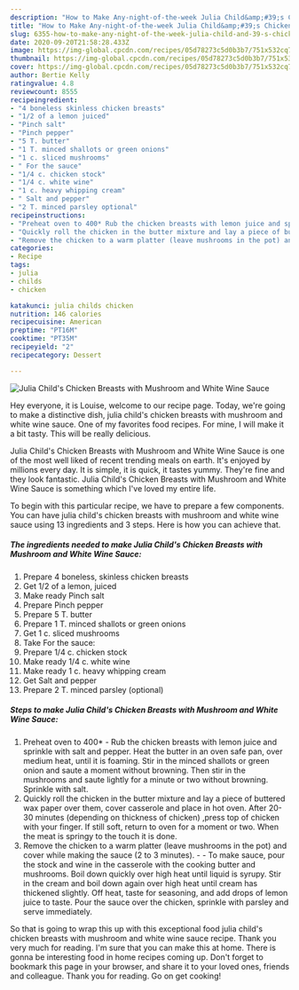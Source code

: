 ```yaml
---
description: "How to Make Any-night-of-the-week Julia Child&amp;#39;s Chicken Breasts with Mushroom and White Wine Sauce"
title: "How to Make Any-night-of-the-week Julia Child&amp;#39;s Chicken Breasts with Mushroom and White Wine Sauce"
slug: 6355-how-to-make-any-night-of-the-week-julia-child-and-39-s-chicken-breasts-with-mushroom-and-white-wine-sauce
date: 2020-09-20T21:58:28.433Z
image: https://img-global.cpcdn.com/recipes/05d78273c5d0b3b7/751x532cq70/julia-childs-chicken-breasts-with-mushroom-and-white-wine-sauce-recipe-main-photo.jpg
thumbnail: https://img-global.cpcdn.com/recipes/05d78273c5d0b3b7/751x532cq70/julia-childs-chicken-breasts-with-mushroom-and-white-wine-sauce-recipe-main-photo.jpg
cover: https://img-global.cpcdn.com/recipes/05d78273c5d0b3b7/751x532cq70/julia-childs-chicken-breasts-with-mushroom-and-white-wine-sauce-recipe-main-photo.jpg
author: Bertie Kelly
ratingvalue: 4.8
reviewcount: 8555
recipeingredient:
- "4 boneless skinless chicken breasts"
- "1/2 of a lemon juiced"
- "Pinch salt"
- "Pinch pepper"
- "5 T. butter"
- "1 T. minced shallots or green onions"
- "1 c. sliced mushrooms"
- " For the sauce"
- "1/4 c. chicken stock"
- "1/4 c. white wine"
- "1 c. heavy whipping cream"
- " Salt and pepper"
- "2 T. minced parsley optional"
recipeinstructions:
- "Preheat oven to 400* Rub the chicken breasts with lemon juice and sprinkle with salt and pepper. Heat the butter in an oven safe pan, over medium heat, until it is foaming. Stir in the minced shallots or green onion and saute a moment without browning. Then stir in the mushrooms and saute lightly for a minute or two without browning. Sprinkle with salt."
- "Quickly roll the chicken in the butter mixture and lay a piece of buttered wax paper over them, cover casserole and place in hot oven. After 20-30 minutes (depending on thickness of chicken) ,press top of chicken with your finger. If still soft, return to oven for a moment or two. When the meat is springy to the touch it is done."
- "Remove the chicken to a warm platter (leave mushrooms in the pot) and cover while making the sauce (2 to 3 minutes).  To make sauce, pour the stock and wine in the casserole with the cooking butter and mushrooms. Boil down quickly over high heat until liquid is syrupy. Stir in the cream and boil down again over high heat until cream has thickened slightly. Off heat, taste for seasoning, and add drops of lemon juice to taste. Pour the sauce over the chicken, sprinkle with parsley and serve immediately."
categories:
- Recipe
tags:
- julia
- childs
- chicken

katakunci: julia childs chicken 
nutrition: 146 calories
recipecuisine: American
preptime: "PT16M"
cooktime: "PT35M"
recipeyield: "2"
recipecategory: Dessert

---
```



![Julia Child&#39;s Chicken Breasts with Mushroom and White Wine Sauce](https://img-global.cpcdn.com/recipes/05d78273c5d0b3b7/751x532cq70/julia-childs-chicken-breasts-with-mushroom-and-white-wine-sauce-recipe-main-photo.jpg)

Hey everyone, it is Louise, welcome to our recipe page. Today, we're going to make a distinctive dish, julia child&#39;s chicken breasts with mushroom and white wine sauce. One of my favorites food recipes. For mine, I will make it a bit tasty. This will be really delicious.

Julia Child&#39;s Chicken Breasts with Mushroom and White Wine Sauce is one of the most well liked of recent trending meals on earth. It's enjoyed by millions every day. It is simple, it is quick, it tastes yummy. They're fine and they look fantastic. Julia Child&#39;s Chicken Breasts with Mushroom and White Wine Sauce is something which I've loved my entire life.




To begin with this particular recipe, we have to prepare a few components. You can have julia child&#39;s chicken breasts with mushroom and white wine sauce using 13 ingredients and 3 steps. Here is how you can achieve that.

<!--inarticleads1-->

##### The ingredients needed to make Julia Child&#39;s Chicken Breasts with Mushroom and White Wine Sauce:

1. Prepare 4 boneless, skinless chicken breasts
1. Get 1/2 of a lemon, juiced
1. Make ready Pinch salt
1. Prepare Pinch pepper
1. Prepare 5 T. butter
1. Prepare 1 T. minced shallots or green onions
1. Get 1 c. sliced mushrooms
1. Take  For the sauce:
1. Prepare 1/4 c. chicken stock
1. Make ready 1/4 c. white wine
1. Make ready 1 c. heavy whipping cream
1. Get  Salt and pepper
1. Prepare 2 T. minced parsley (optional)




<!--inarticleads2-->

##### Steps to make Julia Child&#39;s Chicken Breasts with Mushroom and White Wine Sauce:

1. Preheat oven to 400* - Rub the chicken breasts with lemon juice and sprinkle with salt and pepper. Heat the butter in an oven safe pan, over medium heat, until it is foaming. Stir in the minced shallots or green onion and saute a moment without browning. Then stir in the mushrooms and saute lightly for a minute or two without browning. Sprinkle with salt.
1. Quickly roll the chicken in the butter mixture and lay a piece of buttered wax paper over them, cover casserole and place in hot oven. After 20-30 minutes (depending on thickness of chicken) ,press top of chicken with your finger. If still soft, return to oven for a moment or two. When the meat is springy to the touch it is done.
1. Remove the chicken to a warm platter (leave mushrooms in the pot) and cover while making the sauce (2 to 3 minutes). -  - To make sauce, pour the stock and wine in the casserole with the cooking butter and mushrooms. Boil down quickly over high heat until liquid is syrupy. Stir in the cream and boil down again over high heat until cream has thickened slightly. Off heat, taste for seasoning, and add drops of lemon juice to taste. Pour the sauce over the chicken, sprinkle with parsley and serve immediately.




So that is going to wrap this up with this exceptional food julia child&#39;s chicken breasts with mushroom and white wine sauce recipe. Thank you very much for reading. I'm sure that you can make this at home. There is gonna be interesting food in home recipes coming up. Don't forget to bookmark this page in your browser, and share it to your loved ones, friends and colleague. Thank you for reading. Go on get cooking!
